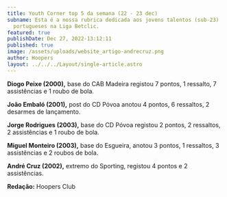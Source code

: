 ```yaml
---
title: Youth Corner top 5 da semana (22 - 23 dec)
subname: Esta é a nossa rubrica dedicada aos jovens talentos (sub-23)
  portugueses na Liga Betclic.
featured: true
publishDate: Dec 27, 2022-13:12:11
published: true
image: /assets/uploads/website_artigo-andrecruz.png
author: Hoopers
layout: ../../../Layout/single-article.astro
---
```

<!--StartFragment-->

**Diogo Peixe (2000),** base do CAB Madeira registou 7 pontos, 1 ressalto, 7 assistências e 1 roubo de bola.



**João Embaló (2001),** post do CD Póvoa anotou 4 pontos, 6 ressaltos, 2 desarmes de lançamento.



**Jorge Rodrigues (2003),** base do CD Póvoa registou 2 pontos, 2 ressaltos, 2 assistências e 1 roubo de bola.



**Miguel Monteiro (2003),** base do Esgueira, anotou 3 pontos, 1 ressaltos, 3 assistências e 2 roubos de bola.



**André Cruz (2002),** extremo do Sporting, registou 4 pontos e 2 assistências.



**R﻿edação:** Hoopers Club

<!--EndFragment-->